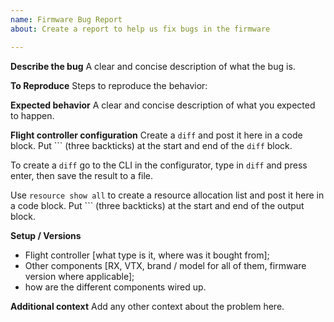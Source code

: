```yaml
---
name: Firmware Bug Report
about: Create a report to help us fix bugs in the firmware

---
```


**Describe the bug**
A clear and concise description of what the bug is.

**To Reproduce**
Steps to reproduce the behavior:

**Expected behavior**
A clear and concise description of what you expected to happen.

**Flight controller configuration**
Create a `diff` and post it here in a code block. Put ``` (three backticks) at the start and end of the `diff` block.

To create a `diff` go to the CLI in the configurator, type in `diff` and press enter, then save the result to a file.

Use `resource show all` to create a resource allocation list and post it here in a code block. Put ``` (three backticks) at the start and end of the output block.

**Setup / Versions**
 - Flight controller [what type is it, where was it bought from];
 - Other components [RX, VTX, brand / model for all of them, firmware version where applicable];
 - how are the different components wired up.

**Additional context**
Add any other context about the problem here.
